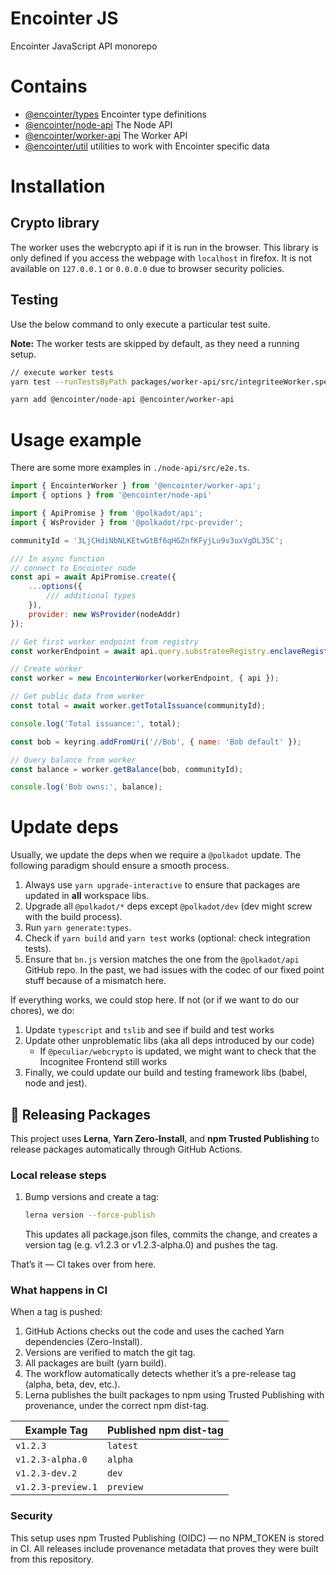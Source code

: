 # Encointer JS

Encointer JavaScript API monorepo

# Contains

- [@encointer/types](packages/types/) Encointer type definitions
- [@encointer/node-api](packages/node-api/) The Node API
- [@encointer/worker-api](packages/worker-api/) The Worker API
- [@encointer/util](packages/util/) utilities to work with Encointer specific data

# Installation

## Crypto library
The worker uses the webcrypto api if it is run in the browser. This library is only
defined if you access the webpage with `localhost` in firefox. It is not available
on `127.0.0.1` or `0.0.0.0` due to browser security policies.

## Testing
Use the below command to only execute a particular test suite.

**Note:** The worker tests are skipped by default, as they need a running setup.

```bash
// execute worker tests
yarn test --runTestsByPath packages/worker-api/src/integriteeWorker.spec.ts 
```

```bash
yarn add @encointer/node-api @encointer/worker-api
```

# Usage example
There are some more examples in `./node-api/src/e2e.ts`.

```js
import { EncointerWorker } from '@encointer/worker-api';
import { options } from '@encointer/node-api'

import { ApiPromise } from '@polkadot/api';
import { WsProvider } from '@polkadot/rpc-provider';

communityId = '3LjCHdiNbNLKEtwGtBf6qHGZnfKFyjLu9v3uxVgDL35C';

/// In async function
// connect to Encointer node
const api = await ApiPromise.create({
    ...options({
        /// additional types
    }),
    provider: new WsProvider(nodeAddr)
});

// Get first worker endpoint from registry
const workerEndpoint = await api.query.substrateeRegistry.enclaveRegistry(1)

// Create worker
const worker = new EncointerWorker(workerEndpoint, { api });

// Get public data from worker
const total = await worker.getTotalIssuance(communityId);

console.log('Total issuance:', total);

const bob = keyring.addFromUri('//Bob', { name: 'Bob default' });

// Query balance from worker
const balance = worker.getBalance(bob, communityId);

console.log('Bob owns:', balance);
```

# Update deps
Usually, we update the deps when we require a `@polkadot` update. The following paradigm should ensure a smooth process.

1. Always use `yarn upgrade-interactive` to ensure that packages are updated in **all** workspace libs.
2. Upgrade all `@polkadot/*` deps except `@polkadot/dev` (dev might screw with the build process).
3. Run `yarn generate:types`.
4. Check if `yarn build` and `yarn test` works (optional: check integration tests).
5. Ensure that `bn.js` version matches the one from the `@polkadot/api` GitHub repo. In the past, we had issues with the codec of our fixed point stuff because of a mismatch here.

If everything works, we could stop here. If not (or if we want to do our chores), we do:

1. Update `typescript` and `tslib` and see if build and test works
2. Update other unproblematic libs (aka all deps introduced by our code)
   - If `@peculiar/webcrypto` is updated, we might want to check that the Incognitee Frontend still works
3. Finally, we could update our build and testing framework libs (babel, node and jest).

## 🚀 Releasing Packages

This project uses **Lerna**, **Yarn Zero-Install**, and **npm Trusted Publishing** to release packages automatically through GitHub Actions.

### Local release steps

1. Bump versions and create a tag:
   ```bash
   lerna version --force-publish
   ```
    This updates all package.json files, commits the change, and creates a version tag (e.g. v1.2.3 or v1.2.3-alpha.0) and pushes the tag.
   
That’s it — CI takes over from here.

### What happens in CI
When a tag is pushed:

1. GitHub Actions checks out the code and uses the cached Yarn dependencies (Zero-Install).
2. Versions are verified to match the git tag.
3. All packages are built (yarn build).
4. The workflow automatically detects whether it’s a pre-release tag (alpha, beta, dev, etc.).
5. Lerna publishes the built packages to npm using Trusted Publishing with provenance, under the correct npm dist-tag.

| Example Tag        | Published npm dist-tag |
| ------------------ | ---------------------- |
| `v1.2.3`           | `latest`               |
| `v1.2.3-alpha.0`   | `alpha`                |
| `v1.2.3-dev.2`     | `dev`                  |
| `v1.2.3-preview.1` | `preview`              |

### Security
This setup uses npm Trusted Publishing (OIDC) — no NPM_TOKEN is stored in CI.
All releases include provenance metadata that proves they were built from this repository.
